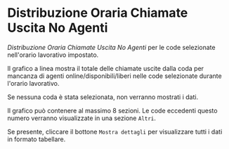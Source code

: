 # Distribuzione Oraria Chiamate Uscita No Agenti

*Distribuzione Oraria Chiamate Uscita No Agenti* per le code selezionate 
nell'orario lavorativo impostato.

Il grafico a linea mostra il totale delle chiamate uscite dalla coda per 
mancanza di agenti online/disponibili/liberi nelle code selezionate 
durante l'orario lavorativo.

Se nessuna coda è stata selezionata, non verranno mostrati i dati.

Il grafico può contenere al massimo 8 sezioni. Le code eccedenti questo
numero verranno visualizzate in una sezione `Altri`.

Se presente, cliccare il bottone `Mostra dettagli` per visualizzare
tutti i dati in formato tabellare.

